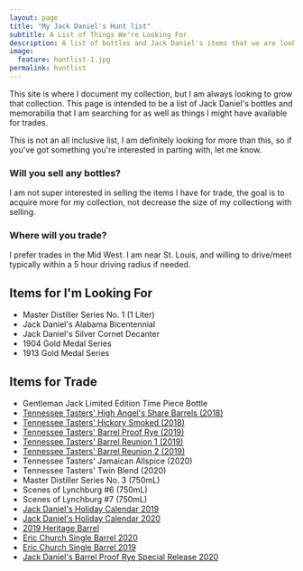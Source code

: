 ```yaml
---
layout: page
title: "My Jack Daniel's Hunt list"
subtitle: A List of Things We're Looking For
description: A list of bottles and Jack Daniel's items that we are looking for, along with items we have available for trade.
image:
  feature: huntlist-1.jpg
permalink: huntlist
---
```


This site is where I document my collection, but I am always looking to grow that collection. This page is intended to be a list of Jack Daniel's bottles and memorabilia that I am searching for as well as things I might have available for trades.

This is not an all inclusive list, I am definitely looking for more than this, so if you've got something you're interested in parting with, let me know. 

### Will you sell any bottles?
I am not super interested in selling the items I have for trade, the goal is to acquire more for my collection, not decrease the size of my collectiong with selling.

### Where will you trade?
I prefer trades in the Mid West. I am near St. Louis, and willing to drive/meet typically within a 5 hour driving radius if needed.


## Items for I'm Looking For
* Master Distiller Series No. 1 (1 Liter) 
* Jack Daniel's Alabama Bicentennial
* Jack Daniel's Silver Cornet Decanter
* 1904 Gold Medal Series
* 1913 Gold Medal Series


## Items for Trade
* Gentleman Jack Limited Edition Time Piece Bottle
* [Tennessee Tasters' High Angel's Share Barrels (2018)](https://collectorofjack.com/HighAngelsShare)
* [Tennessee Tasters' Hickory Smoked (2018)](https://collectorofjack.com/HickorySmoked)
* [Tennessee Tasters' Barrel Proof Rye (2019)](https://collectorofjack.com/TennesseeTastersBarrelProofRye)
* [Tennessee Tasters' Barrel Reunion 1 (2019)](https://collectorofjack.com/BarrelReunion1)
* [Tennessee Tasters' Barrel Reunion 2 (2019)](https://collectorofjack.com/BarrelReunion2)
* Tennessee Tasters' Jamaican Allspice (2020)
* Tennessee Tasters' Twin Blend (2020)
* Master Distiller Series No. 3 (750mL)
* Scenes of Lynchburg #6 (750mL)
* Scenes of Lynchburg #7 (750mL)
* [Jack Daniel's Holiday Calendar 2019](https://collectorofjack.com/2019AdventCalendar)
* [Jack Daniel's Holiday Calendar 2020](https://collectorofjack.com/2020HolidayCountdownCalendar)
* [2019 Heritage Barrel](https://collectorofjack.com/HeritageBarrel2019)
* [Eric Church Single Barrel 2020](https://collectorofjack.com/EricChurchSingleBarrel2020)
* [Eric Church Single Barrel 2019](https://collectorofjack.com/JackDanielsEricChurch)
* [Jack Daniel's Barrel Proof Rye Special Release 2020](https://collectorofjack.com/2020SpecialRelease)
